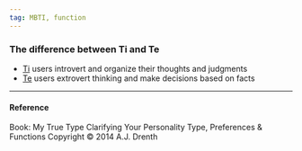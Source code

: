 ```yaml
---
tag: MBTI, function
---
```


### The difference between Ti and Te

- [Ti](obsidian://open?vault=dwarves&file=brain%2FHR%2FMBTI%2FIntroverted%20Thinking%20-%20Ti)
  users introvert and organize their thoughts and judgments
- [Te](obsidian://open?vault=dwarves&file=brain%2FHR%2FMBTI%2FExtroverted%20Thinking%20-%20Te)
  users extrovert thinking and make decisions based on facts

---

#### Reference

Book: My True Type Clarifying Your Personality Type, Preferences & Functions
Copyright © 2014 A.J. Drenth
